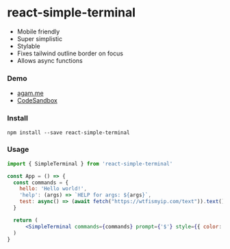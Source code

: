 # react-simple-terminal

- Mobile friendly
- Super simplistic
- Stylable
- Fixes tailwind outline border on focus
- Allows async functions

### Demo
- [agam.me](https://agam.me)
- [CodeSandbox](https://codesandbox.io/s/lingering-haze-09pb05?file=/src/App.js)

### Install 
`npm install --save react-simple-terminal`

### Usage
```jsx
import { SimpleTerminal } from 'react-simple-terminal'

const App = () => {
  const commands = {
    hello: 'Hello world!',
    'help': (args) => `HELP for args: ${args}`,
    test: async() => (await fetch("https://wtfismyip.com/text")).text()
  }

  return (
      <SimpleTerminal commands={commands} prompt={'$'} style={{ color: '#00ff00' }} />
  )
}
```
